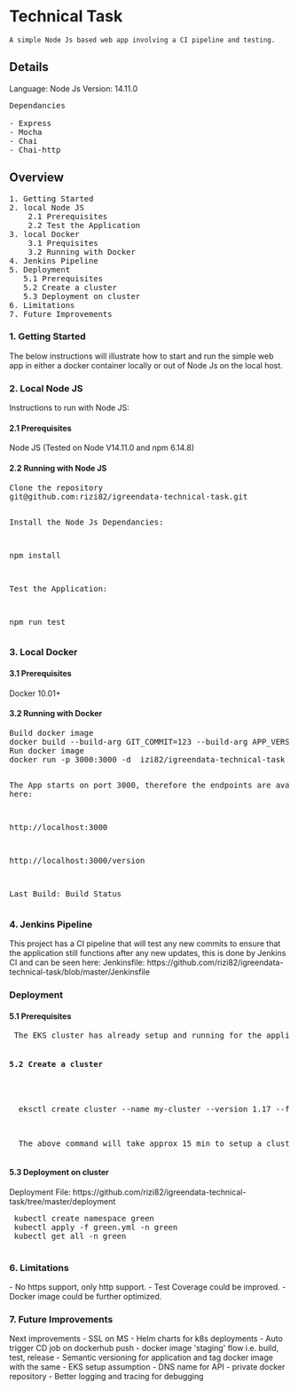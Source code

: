 <h1>Technical Task </h1>
<code>A simple Node Js based web app involving a CI pipeline and testing.</code>

<h2>Details</h2>

Language: Node Js
Version: 14.11.0

<pre>
Dependancies

- Express
- Mocha
- Chai
- Chai-http
</pre>

<h2>Overview</h2>
<pre>
1. Getting Started
2. local Node JS
	2.1 Prerequisites
	2.2 Test the Application
3. local Docker
	3.1 Prequisites
	3.2 Running with Docker
4. Jenkins Pipeline
5. Deployment
   5.1 Prerequisites
   5.2 Create a cluster  
   5.3 Deployment on cluster  
6. Limitations
7. Future Improvements
</pre>
<h3>1. Getting Started</h3>
The below instructions will illustrate how to start and run the simple web app in either a docker container locally or out of Node Js on the local host.

<h3>2. Local Node JS</h3>
Instructions to run with Node JS:

<h4>2.1 Prerequisites</h4>
Node JS (Tested on Node V14.11.0 and npm 6.14.8)
  <h4>2.2 Running with Node JS</h4>
<pre>
Clone the repository
git@github.com:rizi82/igreendata-technical-task.git

Install the Node Js Dependancies:

npm install

Test the Application:

npm run test
</pre>
<h3>3. Local Docker</h3>
<h4>3.1 Prerequisites</h4>
<p>Docker 10.01+</p>

<h4>3.2 Running with Docker</h4>
<pre>
Build docker image
docker build --build-arg GIT_COMMIT=123 --build-arg APP_VERSION=1.0  -t rizi82/igreendata-technical-task .
Run docker image
docker run -p 3000:3000 -d  izi82/igreendata-technical-task

The App starts on port 3000, therefore the endpoints are available here:

http://localhost:3000

http://localhost:3000/version

Last Build: Build Status
</pre>
<h3>4. Jenkins Pipeline </h3>
<p>
This project has a CI pipeline that will test any new commits to ensure that the application still functions after any new updates,
 this is done by Jenkins CI and can be seen here:
 Jenkinsfile: https://github.com/rizi82/igreendata-technical-task/blob/master/Jenkinsfile
 </p>
 <h3>Deployment</h3>
 <h4>5.1 Prerequisites</h4>
 <pre>
 The EKS cluster has already setup and running for the application
 <h4>5.2 Create a cluster </h4>
 <pre>
  eksctl create cluster --name my-cluster --version 1.17 --fargate
  </pre>
  The above command will take approx 15 min to setup a cluster with nodes.
  </pre> 
 <h4>5.3 Deployment on cluster </h4>  
 Deployment File: https://github.com/rizi82/igreendata-technical-task/tree/master/deployment 
 <pre>
 kubectl create namespace green
 kubectl apply -f green.yml -n green
 kubectl get all -n green
 </pre>
<h3>6. Limitations</h3>
- No https support, only http support.
- Test Coverage could be improved.
- Docker image could be further optimized.
<h3>7. Future Improvements</h3>
 Next improvements
 - SSL on MS
 - Helm charts for k8s deployments
 - Auto trigger CD job on dockerhub push
 - docker image 'staging' flow i.e. build, test, release
 - Semantic versioning for application and tag docker image with the same
 - EKS setup  assumption
 - DNS name for API
 - private docker repository
 - Better logging and tracing for debugging
